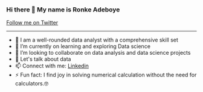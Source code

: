 ### Hi there 👋 My name is Ronke Adeboye
[Follow me on Twitter](https://twitter.com/Mhizvicky2106)

______

- 🔭 I am a well-rounded data analyst with a comprehensive skill set
- 🌱 I’m currently on learning and exploring Data science
- 👯 I’m looking to collaborate on data analysis and data science projects
- 💬 Let's talk about data 
- 📫 Connect with me: [Linkedin](https://www.linkedin.com/in/ronke-adeboye)
- ⚡ Fun fact: I find joy in solving numerical calculation without the need for calculators.🤓
<!--
**Hardeyronkeh/Hardeyronkeh** is a ✨ _special_ ✨ repository because its `README.md` (this file) appears on your GitHub profile.

Here are some ideas to get you started:

- 🔭 I’m currently working on ...
- 🌱 I’m currently learning ...
- 👯 I’m looking to collaborate on ...
- 🤔 I’m looking for help with ...
- 💬 Ask me about ...
- 📫 How to reach me: ...
- 😄 Pronouns: ...
- ⚡ Fun fact: ...
-->
